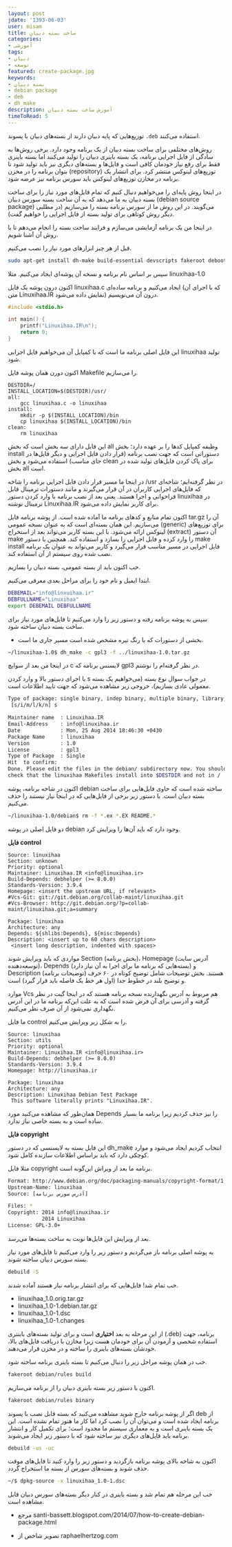 ```yaml
---
layout: post
jdate: '1393-06-03'
user: misam
title: ساخت بسته دبیان
categories:
- آموزشی
tags:
- دبیان
- توسعه
featured: create-package.jpg
keywords:
- بسته دبیان
- debian package
- deb
- dh_make
description: آموزش ساخت بسته دبیان
timeToRead: 5
---
```


توزیع‌هایی که پایه دبیان دارند از بسته‌های دبیان با پسوند `.deb` استفاده می‌کنند.

روش‌های مختلفی برای ساخت بسته دبیان از یک برنامه وجود دارد. برخی روش‌ها به سادگی از فایل اجرایی برنامه، یک بسته باینری دبیان را تولید می‌کنند اما بسته باینری فقط برای رفع نیاز خودمان کافی است و فایل‌ها و بسته‌های دیگری نیز باید تولید شود تا بتوان برنامه را در مخزن (repository) توزیع‌های لینوکس منتشر کرد. برای انتشار یک برنامه در مخازن توزیع‌های لینوکس باید سورس برنامه نیز عرضه شود.

در اینجا روش پایه‌ای را می‌خواهیم دنبال کنیم که تمام فایل‌های مورد نیاز را برای ساخت بسته دبیان به ما می‌دهد که به آن ساخت بسته سورس دبیان (debian source package) می‌گویند. در این روش ما از سورس برنامه بسته را می‌سازیم (در مطلبی دیگر روش کوتاهی برای تولید بسته از فایل اجرایی را خواهیم گفت).

در اینجا من یک برنامه آزمایشی می‌سازم و فرایند ساخت بسته را انجام می‌دهم تا با روش آن آشنا شویم.

قبل از هر چیز ابزارهای مورد نیاز را نصب می‌کنیم.

```sh
sudo apt-get install dh-make build-essential devscripts fakeroot debootstrap pbuilder
```

سپس بر اساس نام برنامه و نسخه آن پوشه‌ای ایجاد می‌کنیم. مثلا linuxihaa-1.0

اکنون درون پوشه یک فایل linuxihaa.c ایجاد می‌کنیم و برنامه ساده‌ای (که با اجرای آن متن Linuxihaa.IR نمایش داده می‌شود) درون آن می‌نویسیم.

```c
#include <stdio.h>

int main() {
	printf("Linuxihaa.IR\n");
	return 0;
}
```

این فایل اصلی برنامه ما است که با کمپایل آن می‌خواهیم فایل اجرایی linuxihaa تولید شود.

اکنون دورن همان پوشه فایل Makefile را می‌سازیم.

```make
DESTDIR=/
INSTALL_LOCATION=$(DESTDIR)/usr/
all:
	gcc linuxihaa.c -o linuxihaa
install:
	mkdir -p $(INSTALL_LOCATION)/bin
	cp linuxihaa $(INSTALL_LOCATION)/bin
clean:
	rm linuxihaa
```

این فایل دارای سه بخش است که بخش all وظیفه کمپایل کدها را بر عهده دارد؛ بخش install دستوراتی است که جهت نصب برنامه (قرار دادن فایل اجرایی و دیگر فایل‌ها در جای مناسب) استفاده می‌شود و بخش clean برای پاک کردن فایل‌های تولید شده در بخش all است.

در اینجا ما مسیر قرار دادن فایل اجرایی برنامه را شاخه /usr در نظر گرفته‌ایم؛ شاخه‌ای که فایل‌های اجرایی کاربران در آن قرار می‌گیرند و مانند دستورات ترمینال قابل فراخوانی و اجرا هستند. یعنی بعد از نصب برنامه با وارد کردن دستور linuxihaa در ترمینال نوشته Linuxihaa.IR برای کاربر نمایش داده می‌شود.

اکنون تمام منابع و کدهای برنامه ما آماده شده است. از پوشه برنامه فایل tar.gz آن را می‌سازیم. این همان بسته‌ای است که به عنوان نسخه عمومی (generic) برای توزیع‌های لینوکس ارائه می‌شود. با این بسته کاربر می‌تواند بعد از استخراج (extract) آن دستور make را وارد کرده و فایل اجرایی را بسازد و استفاده کند. همچنین با دستور make install فایل اجرایی در مسیر مناسب قرار می‌گیرد و کاربر می‌تواند به عنوان یک برنامه نصب شده روی سیستم از آن استفاده کند.

خب اکنون باید از بسته عمومی، بسته دبیان را بسازیم.

ابتدا ایمیل و نام خود را برای مراحل بعدی معرفی می‌کنیم.

```sh
DEBEMAIL="info@linxuihaa.ir"
DEBFULLNAME="Linuxihaa"
export DEBEMAIL DEBFULLNAME
```

سپس به پوشه برنامه رفته و دستور زیر را وارد می‌کنیم تا فایل‌های مورد نیاز برای ساخت بسته دبیان ساخته شود.

* بخشی از دستورات که با رنگ تیره مشخص شده است مسیر جاری ما است.

```sh
~/linuxihaa-1.0$ dh_make -c gpl3 -f ../linuxihaa-1.0.tar.gz
```

در اینجا من بعد از سوایچ c لایسنس برنامه که gpl3 در نظر گرفته‌ام را نوشتم.

با اجرای دستور بالا و وارد کردن s در جواب سوال نوع بسته (می‌خواهیم یک بسته معمولی عادی بسازیم)، خروجی زیر مشاهده می‌شود که جهت تایید اطلاعات است.

```sh
Type of package: single binary, indep binary, multiple binary, library, kernel module, kernel patch?
 [s/i/m/l/k/n] s

Maintainer name  : Linuxihaa.IR
Email-Address    : info@linuxihaa.ir 
Date             : Mon, 25 Aug 2014 18:46:30 +0430
Package Name     : linuxihaa
Version          : 1.0
License          : gpl3
Type of Package  : Single
Hit  to confirm: 
Done. Please edit the files in the debian/ subdirectory now. You should also
check that the linuxihaa Makefiles install into $DESTDIR and not in / .
```

اکنون در شاخه برنامه، پوشه debian ساخته شده است که حاوی فایل‌هایی برای ساخت بسته دبیان است. با دستور زیر برخی از فایل‌هایی که در اینجا نیاز نیستند را حذف می‌کنیم.

```sh
~/linuxihaa-1.0/debian$ rm -f *.ex *.EX README.*
```

دو فایل اصلی در پوشه debian وجود دارد که باید آن‌ها را ویرایش کرد.

**فایل control**

```
Source: linuxihaa
Section: unknown
Priority: optional
Maintainer: Linuxihaa.IR <info@linuxihaa.ir>
Build-Depends: debhelper (>= 8.0.0)
Standards-Version: 3.9.4
Homepage: <insert the upstream URL, if relevant>
#Vcs-Git: git://git.debian.org/collab-maint/linuxihaa.git
#Vcs-Browser: http://git.debian.org/?p=collab-maint/linuxihaa.git;a=summary

Package: linuxihaa
Architecture: any
Depends: ${shlibs:Depends}, ${misc:Depends}
Description: <insert up to 60 chars description>
 <insert long description, indented with spaces>
```

مواردی که باید ویرایش شوند Section (بخش برنامه)، Homepage (آدرس سایت توسعه‌دهنده)، Depends (بسته‌هایی که برنامه ما برای اجرا به آن نیاز دارد) و Description (توضیحات برنامه) هستند. بخش توضیحات شامل توضیح کوتاه در ۶۰ حرف و توضیح بلند در خطوط جدا (اول هر خط یک فاصله باید قرار گیرد) است.

موارد Vcs هم مربوط به آدرس نگهدارنده نسخه برنامه هستند که در اینجا گیت در نظر گرفته و آدرسی برای آن فرض شده است که به علت این‌که برنامه ما در این آدرس نگهداری نمی‌شود از آن صرف نظر می‌کنیم.

ما فایل control را به شکل زیر ویرایش می‌کنیم.

```
Source: linuxihaa
Section: utils
Priority: optional
Maintainer: Linuxihaa.IR <info@linuxihaa.ir>
Build-Depends: debhelper (>= 8.0.0)
Standards-Version: 3.9.4
Homepage: http://linuxihaa.ir

Package: linuxihaa
Architecture: any
Description: Linuxihaa Debian Test Package
 This software literally prints "Linuxihaa.IR".
```

همان‌طور که مشاهده می‌کنید مورد Depends را نیز حذف کردیم زیرا برنامه ما بسیار ساده است و به بسته خاصی نیاز ندارد.

**فایل copyright**

این فایل بسته به لایسنسی که در دستور dh_make انتخاب کردیم ایجاد می‌شود و موارد کوچکی دارد که باید براساس اطلاعات سازنده کامل شود.

مثلا فایل copyright برنامه ما بعد از ویراش این‌گونه است.

```sh
Format: http://www.debian.org/doc/packaging-manuals/copyright-format/1.0/
Upstream-Name: linuxihaa
Source: [آدرس سورس برنامه]

Files: *
Copyright: 2014 info@linuxihaa.ir
           2014 Linuxihaa
License: GPL-3.0+
```

بعد از ویرایش این فایل‌ها نوبت به ساخت بسته‌ها می‌رسد.

به پوشه اصلی برنامه باز می‌گردیم و دستور زیر را وارد می‌کنیم تا فایل‌های مورد نیاز بسته سورس دبیان ساخته شوند.

```sh
debuild -S
```

خب تمام شد! فایل‌هایی که برای انتشار برنامه نیاز هستند آماده شدند.

*   linuxihaa_1.0.orig.tar.gz
*   linuxihaa_1.0-1.debian.tar.gz
*   linuxihaa_1.0-1.dsc
*   linuxihaa_1.0-1.changes

از این مرحله به بعد **اختیاری** است و برای تولید بسته‌های باینتری (.deb) برنامه، جهت استفاده شخصی و آزمودن آن برای خودمان هست زیرا مخازن با دریافت فایل‌های بالا، خودشان بسته‌های باینری را ساخته و در مخزن قرار می‌دهند.

خب در همان پوشه مراحل زیر را دنبال می‌کنیم تا بسته باینری برنامه ساخته شود.

```sh
fakeroot debian/rules build
```

اکنون با دستور زیر بسته باینری دبیان را از برنامه می‌سازیم.

```sh
fakeroot debian/rules binary
```

اگر از پوشه برنامه خارج شوید مشاهده می‌کنید که بسته قابل نصب با پسوند deb از برنامه ایجاد شده است و می‌توان آن را نصب کرد اما کار ما هنوز تمام نشده است. این یک بسته باینری است و به معماری سیستم ما محدود است؛ برای تکمیل کار و انتشار برنامه باید فایل‌های دیگری نیز ساخته شود که با دستور زیر ایجاد می‌شوند.

```sh
debuild -us -uc
```

اکنون به شاخه بالای پوشه برنامه بازگردید و دستور زیر را وارد کنید تا فایل‌های موقت حذف شوند و بسته‌های سورس از بسته ما استخراج گردد.

```sh
~/$ dpkg-source -x linuxihaa_1.0-1.dsc
```

خب این مرحله هم تمام شد و بسته باینری در کنار دیگر بسته‌های سورس دبیان قابل مشاهده است.

* مرجع santi-bassett.blogspot.com/2014/07/how-to-create-debian-package.html

* تصویر شاخص از raphaelhertzog.com